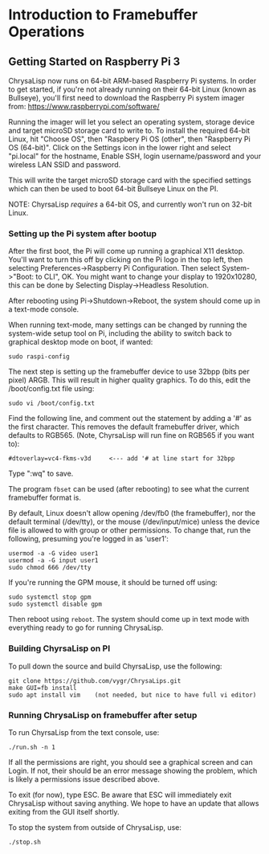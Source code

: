 # Introduction to Framebuffer Operations

## Getting Started on Raspberry Pi 3

ChrysaLisp now runs on 64-bit ARM-based Raspberry Pi systems.
In order to get started, if you're not already running
on their 64-bit Linux (known as Bullseye), you'll first need to download
the Raspberry Pi system imager from:
https://www.raspberrypi.com/software/

Running the imager will let you select an operating system, 
storage device and target microSD storage card to write to.
To install the required 64-bit Linux, hit "Choose OS", then
"Raspbery Pi OS (other", then
"Raspberry Pi OS (64-bit)". Click on the Settings icon in the
lower right and select "pi.local" for the hostname, Enable SSH,
login username/password and your wireless LAN SSID and password.

This will write the target microSD storage card with the specified
settings which can then be used to boot 64-bit Bullseye Linux
on the PI.

NOTE: ChyrsaLisp *requires* a 64-bit OS, and currently won't run on 
32-bit Linux.

### Setting up the Pi system after bootup

After the first boot, the Pi will come up running a
graphical X11 desktop. You'll want to turn this off
by clicking on the Pi logo in the top left, then
selecting Preferences->Raspberry Pi Configuration.
Then select System->"Boot: to CLI", OK. You might
want to change your display to 1920x10280,
this can be done by Selecting Display->Headless Resolution.

After rebooting using Pi->Shutdown->Reboot,
the system should come up in a text-mode console.

When running text-mode, many settings can be changed by running the system-wide
setup tool on Pi, including the ability to switch back to graphical
desktop mode on boot, if wanted:

```code
sudo raspi-config
```

The next step is setting up the framebuffer device to use 32bpp
(bits per pixel) ARGB. This will result in higher quality graphics.
To do this, edit the /boot/config.txt file using:

```code
sudo vi /boot/config.txt
```

Find the following line, and comment out the statement
by adding a '#' as the first character. This removes the
default framebuffer driver, which defaults to RGB565.
(Note, ChyrsaLisp will run fine on RGB565 if you want to):
```code
#dtoverlay=vc4-fkms-v3d     <--- add '# at line start for 32bpp
```
Type ":wq" to save.

The program `fbset` can be used (after rebooting) to see
what the current framebuffer format is.

By default, Linux doesn't allow opening /dev/fb0 (the framebuffer),
nor the default terminal (/dev/tty), or the mouse (/dev/input/mice)
unless the device file is allowed to with group or other permissions.
To change that, run the following, presuming you're logged in as 'user1':

```code
usermod -a -G video user1
usermod -a -G input user1
sudo chmod 666 /dev/tty
```

If you're running the GPM mouse, it should be turned off using:

```code
sudo systemctl stop gpm
sudo systemctl disable gpm

```

Then reboot using `reboot`. The system should come up in text mode with everything
ready to go for running ChrysaLisp.

### Building ChyrsaLisp on PI

To pull down the source and build ChyrsaLisp, use the following:

```code
git clone https://github.com/vygr/ChrysaLips.git
make GUI=fb install
sudo apt install vim    (not needed, but nice to have full vi editor)
```

### Running ChrysaLisp on framebuffer after setup

To run ChyrsaLisp from the text console, use:
```code
./run.sh -n 1
```
If all the permissions are right, you should see a graphical screen
and can Login. If not, their should be an error message showing
the problem, which is likely a permissions issue described above.

To exit (for now), type ESC. Be aware that ESC
will immediately exit ChrysaLisp without saving anything. We hope
to have an update that allows exiting from the GUI itself shortly.

To stop the system from outside of ChrysaLisp, use:

```code
./stop.sh
```
